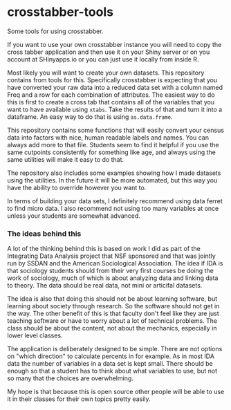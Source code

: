crosstabber-tools
=================

Some tools for using crosstabber.

If you want to use your own crosstabber instance you will need to copy the cross tabber application and then use it on your Shiny server or on you account at SHinyapps.io or you can just use it locally from inside R.

Most likely you will want to create your own datasets.  This repository contains from tools for this.  Specifically crosstabber is expecting that you have converted your raw data into a reduced data set with a column named Freq and a row for each combination of attributes. 
The easiest way to do this is first to create a cross tab that contains all of the variables that you want to have available using `xtabs`.  Take the results of that and turn it into a dataframe. An easy way to do that is using `as.data.frame`. 

This repository contains some functions that will easily convert your census data into factors with nice, human readable labels and names. You can always add more to that file. Students seem to find it helpful if you use the same cutpoints consistently for something like age, and always using the same utilities will make it easy to do that. 

The repository also includes some examples showing how I made datasets using the utilities. In the future it will be more automated, but this way you have the ability to override however you want to.

In terms of building your data sets, I definitely recommend using data ferret to find micro data.   I also recommend not using too many variables at once unless your students are somewhat advanced.

### The ideas behind this

A lot of the thinking behind this is based on work I did as part of the Integrating Data Analysis project that NSF sponsored and that was jointly run by SSDAN and the American Sociological Association.  The idea if IDA is that sociology students should from their very first courses be doing the work of sociology, much of which is about analyzing data and linking data to theory.  The data should be real data, not mini or articifal datasets.  

The idea is also that doing this should not be about learning software, but learning about society through research. So the software should not get in the way.  The other benefit of this is that faculty don't feel like they are just teaching software or have to worry about a lot of technical problems. The class should be about the content, not about the mechanics, especially in lower level classes.

The application is deliberately designed to be simple. There are not options on "which direction" to calculate percents in for example.  As in most IDA data the number of variables in a data set is kept small. There should be enough so that a student has to think about what variables to use, but not so many that the choices are overwhelming. 

My hope is that because this is open source other people will be able to use it in their classes for their own topics pretty easily.  



